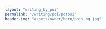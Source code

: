```yaml
---
layout: "writing_by_poi"
permalink: "/writing/poi/potosi"
header-img: "assets/owner/hero/pois-bg.jpg"
---
```

